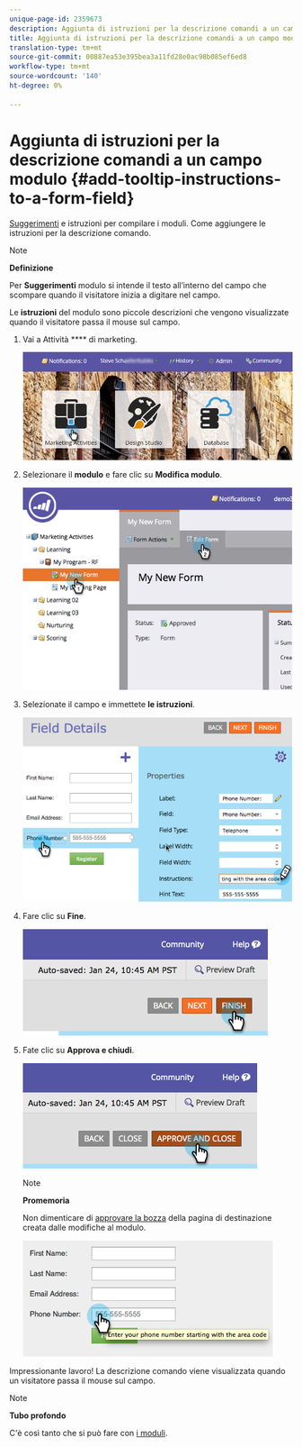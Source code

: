 ```yaml
---
unique-page-id: 2359673
description: Aggiunta di istruzioni per la descrizione comandi a un campo modulo - Documenti Marketo - Documentazione prodotto
title: Aggiunta di istruzioni per la descrizione comandi a un campo modulo
translation-type: tm+mt
source-git-commit: 00887ea53e395bea3a11fd28e0ac98b085ef6ed8
workflow-type: tm+mt
source-wordcount: '140'
ht-degree: 0%

---
```



# Aggiunta di istruzioni per la descrizione comandi a un campo modulo {#add-tooltip-instructions-to-a-form-field}

[Suggerimenti](add-hint-text-to-a-form-field.md) e istruzioni per compilare i moduli. Come aggiungere le istruzioni per la descrizione comando.

>[!NOTE]
>
>**Definizione**
>
>Per **Suggerimenti** modulo si intende il testo all’interno del campo che scompare quando il visitatore inizia a digitare nel campo.
>
>Le **istruzioni** del modulo sono piccole descrizioni che vengono visualizzate quando il visitatore passa il mouse sul campo.

1. Vai a Attività **** di marketing.

   ![](assets/login-marketing-activities-6.png)

1. Selezionare il **modulo** e fare clic su **Modifica modulo**.

   ![](assets/image2014-9-15-14-3a15-3a42.png)

1. Selezionate il campo e immettete **le istruzioni**.

   ![](assets/image2014-9-15-14-3a15-3a49.png)

1. Fare clic su **Fine**.

   ![](assets/image2014-9-15-14-3a15-3a57.png)

1. Fate clic su **Approva e chiudi**.

   ![](assets/image2014-9-15-14-3a16-3a3.png)

   >[!NOTE]
   >
   >**Promemoria**
   >
   >
   >Non dimenticare di [approvare la bozza](../../../../product-docs/demand-generation/landing-pages/understanding-landing-pages/approve-unapprove-or-delete-a-landing-page.md) della pagina di destinazione creata dalle modifiche al modulo.

   ![](assets/image2014-9-15-14-3a16-3a56.png)

Impressionante lavoro! La descrizione comando viene visualizzata quando un visitatore passa il mouse sul campo.

>[!NOTE]
>
>**Tubo profondo**
>
>C&#39;è così tanto che si può fare con [i moduli](http://docs.marketo.com/display/docs/forms).

